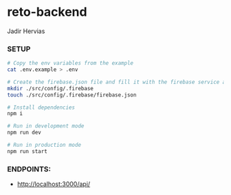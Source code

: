 # reto-backend

Jadir Hervias

### SETUP

```bash
# Copy the env variables from the example
cat .env.example > .env

# Create the firebase.json file and fill it with the firebase service account credentials of the project
mkdir ./src/config/.firebase
touch ./src/config/.firebase/firebase.json

# Install dependencies
npm i

# Run in development mode
npm run dev

# Run in production mode
npm run start
```

### ENDPOINTS:

- <http://localhost:3000/api/>
